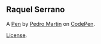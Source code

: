 Raquel Serrano
--------------


A [Pen](https://codepen.io/_pedromartin__/pen/GRNGrWq) by [Pedro Martin](https://codepen.io/_pedromartin__) on [CodePen](https://codepen.io).

[License](https://codepen.io/_pedromartin__/pen/GRNGrWq/license).